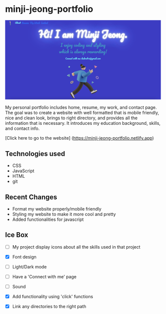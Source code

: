 # minji-jeong-portfolio

![](images/my-website-minji.png)


My personal portfolio includes home, resume, my work, and contact page.
The goal was to create a website with well formatted that is mobile friendly, nice and clean look, brings to right directory, and provides all the information that is necessary. It introduces my education background, skills, and contact info.


[Click here to go to the website] (https://minji-jeong-portfolio.netlify.app)

## Technologies used

* CSS
* JavaScript
* HTML
* git

## Recent Changes

* Format my website properly/mobile friendly
* Styling my website to make it more cool and pretty
* Added functionalities for javascript

## Ice Box

- [ ] My project display icons about all the skills used in that project
- [x] Font design
- [ ] Light/Dark mode
- [ ] Have a 'Connect with me' page
- [ ] Sound
- [x] Add functionality using 'click' functions
- [x] Link any directories to the right path

